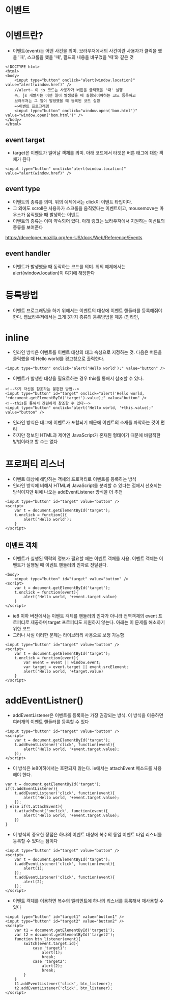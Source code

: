 이벤트
=======

# 이벤트란?
* 이벤트(event)는 어떤 사건을 의미. 브라우저에서의 사건이란 사용자가 클릭을 했을 '때', 스크롤을 했을 '때', 필드의 내용을 바꾸었을 '때'와 같은 것

```
<!DOCTYPE html>
<html>
<body>
    <input type="button" onclick="alert(window.location)" value="alert(window.href)" />
    //alert~ 이 js 코드는 사용자가 버튼을 클릭했을 '때' 실행
    즉, js 개발자는 어떤 일이 발생했을 때 실행되어야하는 코드 등록하고
    브라우저는 그 일이 발생했을 때 등록된 코드 실행
    =>이벤트 프로그래밍
    <input type="button" onclick="window.open('bom.html')" value="window.open('bom.html')" />
</body>
</html>
```

## event target
* target은 이벤트가 일어날 객체를 의미. 아래 코드에서 타겟은 버튼 태그에 대한 객체가 된다

```
<input type="button" onclick="alert(window.location)" value="alert(window.href)" />
```

## event type
* 이벤트의 종류를 의미. 위의 예제에서는 click이 이벤트 타입이다.
* 그 외에도 scroll은 사용자가 스크롤을 움직였다는 이벤트이고, mousemove는 마우스가 움직였을 때 발생하는 이벤트
* 이벤트의 종류는 이미 약속되어 있다. 아래 링크는 브라우저에서 지원하는 이벤트의 종류를 보여준다

https://developer.mozilla.org/en-US/docs/Web/Reference/Events

## event handler
* 이벤트가 발생했을 때 동작하는 코드를 의미. 위의 예제에서는 alert(window.location)이 여기에 해당한다

# 등록방법
* 이벤트 프로그래밍을 하기 위해서는 이벤트의 대상에 이벤트 핸들러를 등록해줘야 한다. 웹브라우저에서는 크게 3가지 종류의 등록방법을 제공 (인라인, 


# inline
* 인라인 방식은 이벤트를 이벤트 대상의 태그 속성으로 지정하는 것. 다음은 버튼을 클릭했을 때 Hello world를 경고창으로 출력한다.

```
<input type="button" onclick="alert('Hello world');" value="button" />
```
* 이벤트가 발생한 대상을 필요로하는 경우 this를 통해서 참조할 수 있다.
```
<!--자기 자신을 참조하는 불편한 방법-->
<input type="button" id="target" onclick="alert('Hello world, '+document.getElementById('target').value);" value="button" />
<!--this를 통해서 간편하게 참조할 수 있다-->
<input type="button" onclick="alert('Hello world, '+this.value);" value="button" />
```
* 인라인 방식은 태그에 이벤트가 포함되기 때문에 이벤트의 소재를 파악하는 것이 편리
* 하지만 정보인 HTML과 제어인 JavaScript가 혼재된 형태이기 때문에 바람직한 방법이라고 할 수는 없다

# 프로퍼티 리스너

* 이벤트 대상에 해당하는 객체의 프로퍼티로 이벤트를 등록하는 방식
* 인라인 방식에 비해서 HTML과 JavaScript를 분리할 수 있다는 점에서 선호되는 방식이지만 뒤에 나오는 addEventListener 방식을 더 추천

```
<input type="button" id="target" value="button" />
<script>
    var t = document.getElementById('target');
    t.onclick = function(){
        alert('Hello world');
    }
</script>
```
## 이벤트 객체
* 이벤트가 실행된 맥락의 정보가 필요할 때는 이벤트 객체를 사용. 이벤트 객체는 이벤트가 실행될 때 이벤트 핸들러의 인자로 전달된다. 
```
<body>
    <input type="button" id="target" value="button" />
<script>
    var t = document.getElementById('target');
    t.onclick = function(event){
        alert('Hello world, '+event.target.value)
    }
</script>
```
* ie8 이하 버전에서는 이벤트 객체를 핸들러의 인자가 아니라 전역객체의 event 프로퍼티로 제공하며 target 프로퍼티도 지원하지 않는다. 아래는 이 문제를 해소하기 위한 코드
* 그러나 사실 이러한 문제는 라이브러리 사용으로 보정 가능함

```
<input type="button" id="target" value="button" />
<script>
    var t = document.getElementById('target');
    t.onclick = function(event){
        var event = event || window.event;
        var target = event.target || event.srcElement;
        alert('Hello world, '+target.value)
    }
</script>
```

# addEventListner()
* addEventListener은 이벤트를 등록하는 가장 권장되는 방식. 이 방식을 이용하면 여러개의 이벤트 핸들러를 등록할 수 있다

```
<input type="button" id="target" value="button" />
<script>
    var t = document.getElementById('target');
    t.addEventListener('click', function(event){
        alert('Hello world, '+event.target.value);
    });
</script>
```
* 이 방식은 ie8이하에서는 호환되지 않는다. ie에서는 attachEvent 메소드를 사용해야 한다. 
```
var t = document.getElementById('target');
if(t.addEventListener){
    t.addEventListener('click', function(event){
        alert('Hello world, '+event.target.value);
    }); 
} else if(t.attachEvent){
    t.attachEvent('onclick', function(event){
        alert('Hello world, '+event.target.value);
    })
}
```
* 이 방식의 중요한 장점은 하나의 이벤트 대상에 복수의 동일 이벤트 타입 리스너를 등록할 수 있다는 점이다

```
<input type="button" id="target" value="button" />
<script>
    var t = document.getElementById('target');
    t.addEventListener('click', function(event){
        alert(1);
    });
    t.addEventListener('click', function(event){
        alert(2);
    });
</script>
```
* 이벤트 객체를 이용하면 복수의 엘리먼트에 하나의 리스너를 등록해서 재사용할 수 있다

```
<input type="button" id="target1" value="button1" />
<input type="button" id="target2" value="button2" />
<script>
    var t1 = document.getElementById('target1');
    var t2 = document.getElementById('target2');
    function btn_listener(event){
        switch(event.target.id){
            case 'target1':
                alert(1);
                break;
            case 'target2':
                alert(2);
                break;
        }
    }
    t1.addEventListener('click', btn_listener);
    t2.addEventListener('click', btn_listener);
</script>
```
